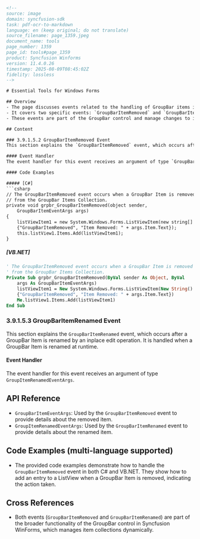 ```html
<!-- 
source: image
domain: syncfusion-sdk
task: pdf-ocr-to-markdown
language: en (keep original; do not translate)
source_filename: page_1359.jpeg
document_name: tools
page_number: 1359
page_id: tools#page_1359
product: Syncfusion Winforms
version: 11.4.0.26
timestamp: 2025-08-09T08:45:02Z
fidelity: lossless
-->

# Essential Tools for Windows Forms

## Overview
- The page discusses events related to the handling of GroupBar items in Syncfusion WinForms.
- It covers two specific events: `GroupBarItemRemoved` and `GroupBarItemRenamed`.
- These events are part of the GroupBar control and manage changes to its items during runtime.

## Content

### 3.9.1.5.2 GroupBarItemRemoved Event
This section explains the `GroupBarItemRemoved` event, which occurs after a GroupBar Item is removed from the GroupBar Items Collection. It is used to dispose of client controls when GroupBar Items are removed at runtime.

#### Event Handler
The event handler for this event receives an argument of type `GroupBarItemEventArgs`.

#### Code Examples

##### [C#]
```csharp
// The GroupBarItemRemoved event occurs when a GroupBar Item is removed 
// from the GroupBar Items Collection.
private void grpbr_GroupBarItemRemoved(object sender, 
	GroupBarItemEventArgs args)
{
	listViewItem1 = new System.Windows.Forms.ListViewItem(new string[] 
	{"GroupBarItemRemoved", "Item Removed: " + args.Item.Text});
	this.listView1.Items.Add(listViewItem1);
}
```

##### [VB.NET]
```vb
' The GroupBarItemRemoved event occurs when a GroupBar Item is removed 
' from the GroupBar Items Collection.
Private Sub grpbr_GroupBarItemRemoved(ByVal sender As Object, ByVal 
	args As GroupBarItemEventArgs) 
	listViewItem1 = New System.Windows.Forms.ListViewItem(New String() 
	{"GroupBarItemRemoved", "Item Removed: " + args.Item.Text})
	Me.listView1.Items.Add(listViewItem1)
End Sub
```

### 3.9.1.5.3 GroupBarItemRenamed Event
This section explains the `GroupBarItemRenamed` event, which occurs after a GroupBar Item is renamed by an inplace edit operation. It is handled when a GroupBar Item is renamed at runtime.

#### Event Handler
The event handler for this event receives an argument of type `GroupItemRenamedEventArgs`.

## API Reference
- `GroupBarItemEventArgs`: Used by the `GroupBarItemRemoved` event to provide details about the removed item.
- `GroupItemRenamedEventArgs`: Used by the `GroupBarItemRenamed` event to provide details about the renamed item.

## Code Examples (multi-language supported)
- The provided code examples demonstrate how to handle the `GroupBarItemRemoved` event in both C# and VB.NET. They show how to add an entry to a ListView when a GroupBar Item is removed, indicating the action taken.

## Cross References
- Both events (`GroupBarItemRemoved` and `GroupBarItemRenamed`) are part of the broader functionality of the GroupBar control in Syncfusion WinForms, which manages item collections dynamically.

<!-- tags: [Syncfusion, WinForms, GroupBar, Event Handling, GroupBarItemEventArgs, GroupItemRenamedEventArgs, UI Controls] keywords: [GroupBarItemRemoved, GroupBarItemRenamed, GroupBar Items, Event Handling, Runtime Changes] -->
```